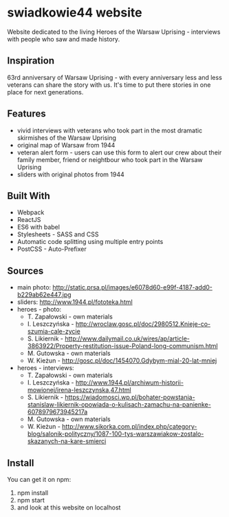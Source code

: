 # swiadkowie44 website #

Website dedicated to the living Heroes of the Warsaw Uprising - interviews with people who saw and made history.

## Inspiration ##

63rd anniversary of Warsaw Uprising - with every anniversary less and less veterans can share the story with us. It's time to put there stories in one place for next generations.

## Features ##

* vivid interviews with veterans who took part in the most dramatic skirmishes of the Warsaw Uprising
* original map of Warsaw from 1944
* veteran alert form - users can use this form to alert our crew about their family member, friend or neightbour who took part in the Warsaw Uprising
* sliders with original photos from 1944

## Built With ##

* Webpack
* ReactJS
* ES6 with babel
* Stylesheets - SASS and CSS
* Automatic code splitting using multiple entry points
* PostCSS - Auto-Prefixer

## Sources ##

* main photo: http://static.prsa.pl/images/e6078d60-e99f-4187-add0-b229ab62e447.jpg
* sliders: http://www.1944.pl/fototeka.html
* heroes - photo:
    * T. Zapałowski - own materials
    * I. Leszczyńska - http://wroclaw.gosc.pl/doc/2980512.Knieje-co-szumia-cale-zycie
    * S. Likiernik - http://www.dailymail.co.uk/wires/ap/article-3863922/Property-restitution-issue-Poland-long-communism.html
    * M. Gutowska - own materials
    * W. Kieżun - http://gosc.pl/doc/1454070.Gdybym-mial-20-lat-mniej
* heroes - interviews:
    * T. Zapałowski - own materials
    * I. Leszczyńska - http://www.1944.pl/archiwum-historii-mowionej/irena-leszczynska,47.html
    * S. Likiernik - https://wiadomosci.wp.pl/bohater-powstania-stanislaw-likiernik-opowiada-o-kulisach-zamachu-na-panienke-6078979673945217a
    * M. Gutowska - own materials
    * W. Kieżun - http://www.sikorka.com.pl/index.php/category-blog/salonik-polityczny/1087-100-tys-warszawiakow-zostalo-skazanych-na-kare-smierci


## Install ##

You can get it on npm:

1. npm install
2. npm start
3. and look at this website on localhost
